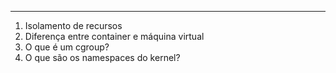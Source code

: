 --------

1. Isolamento de recursos  
2. Diferença entre container e máquina virtual 
3. O que é um cgroup?
4. O que são os namespaces do kernel? 